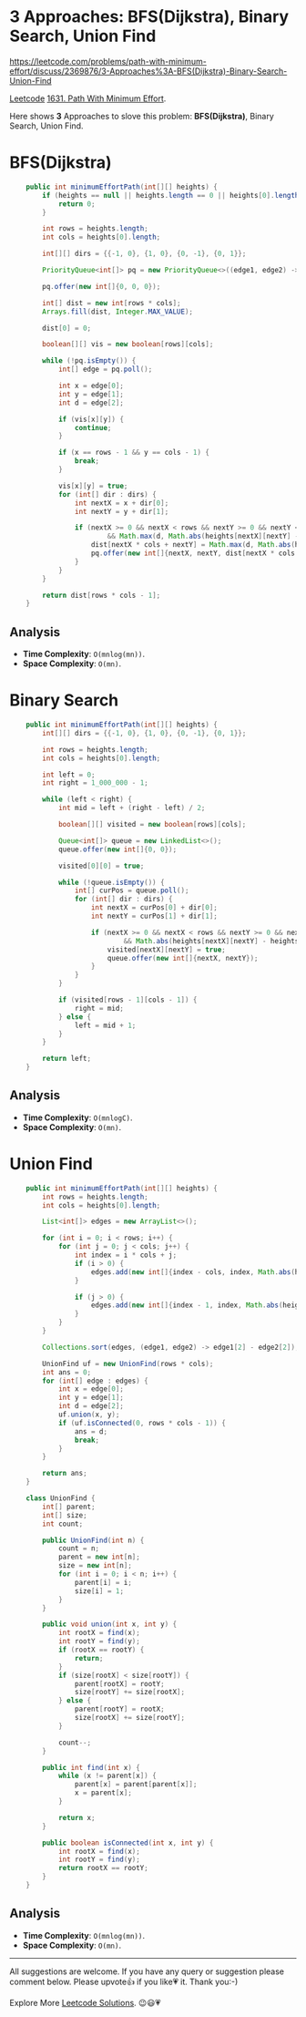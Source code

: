 # 3 Approaches: BFS(Dijkstra), Binary Search, Union Find

https://leetcode.com/problems/path-with-minimum-effort/discuss/2369876/3-Approaches%3A-BFS(Dijkstra)-Binary-Search-Union-Find

[Leetcode](https://leetcode.com/) [1631. Path With Minimum Effort](https://leetcode.com/problems/path-with-minimum-effort/).

Here shows **3** Approaches to slove this problem: **BFS(Dijkstra)**, Binary Search, Union Find.

# BFS(Dijkstra)


```java
    public int minimumEffortPath(int[][] heights) {
        if (heights == null || heights.length == 0 || heights[0].length == 0) {
            return 0;
        }

        int rows = heights.length;
        int cols = heights[0].length;

        int[][] dirs = {{-1, 0}, {1, 0}, {0, -1}, {0, 1}};

        PriorityQueue<int[]> pq = new PriorityQueue<>((edge1, edge2) -> edge1[2] - edge2[2]);

        pq.offer(new int[]{0, 0, 0});

        int[] dist = new int[rows * cols];
        Arrays.fill(dist, Integer.MAX_VALUE);

        dist[0] = 0;

        boolean[][] vis = new boolean[rows][cols];

        while (!pq.isEmpty()) {
            int[] edge = pq.poll();

            int x = edge[0];
            int y = edge[1];
            int d = edge[2];

            if (vis[x][y]) {
                continue;
            }

            if (x == rows - 1 && y == cols - 1) {
                break;
            }

            vis[x][y] = true;
            for (int[] dir : dirs) {
                int nextX = x + dir[0];
                int nextY = y + dir[1];

                if (nextX >= 0 && nextX < rows && nextY >= 0 && nextY < cols
                        && Math.max(d, Math.abs(heights[nextX][nextY] - heights[x][y])) < dist[nextX * cols + nextY]) {
                    dist[nextX * cols + nextY] = Math.max(d, Math.abs(heights[nextX][nextY] - heights[x][y]));
                    pq.offer(new int[]{nextX, nextY, dist[nextX * cols + nextY]});
                }
            }
        }

        return dist[rows * cols - 1];
    }
```

## Analysis

- **Time Complexity**: `O(mnlog(mn))`.
- **Space Complexity**: `O(mn)`.

<!-- more -->

# Binary Search


```java
    public int minimumEffortPath(int[][] heights) {
        int[][] dirs = {{-1, 0}, {1, 0}, {0, -1}, {0, 1}};

        int rows = heights.length;
        int cols = heights[0].length;

        int left = 0;
        int right = 1_000_000 - 1;

        while (left < right) {
            int mid = left + (right - left) / 2;

            boolean[][] visited = new boolean[rows][cols];

            Queue<int[]> queue = new LinkedList<>();
            queue.offer(new int[]{0, 0});

            visited[0][0] = true;

            while (!queue.isEmpty()) {
                int[] curPos = queue.poll();
                for (int[] dir : dirs) {
                    int nextX = curPos[0] + dir[0];
                    int nextY = curPos[1] + dir[1];

                    if (nextX >= 0 && nextX < rows && nextY >= 0 && nextY < cols && !visited[nextX][nextY]
                            && Math.abs(heights[nextX][nextY] - heights[curPos[0]][curPos[1]]) <= mid) {
                        visited[nextX][nextY] = true;
                        queue.offer(new int[]{nextX, nextY});
                    }
                }
            }

            if (visited[rows - 1][cols - 1]) {
                right = mid;
            } else {
                left = mid + 1;
            }
        }

        return left;
    }
```

## Analysis

- **Time Complexity**: `O(mnlogC)`.
- **Space Complexity**: `O(mn)`.

# Union Find



```java
    public int minimumEffortPath(int[][] heights) {
        int rows = heights.length;
        int cols = heights[0].length;

        List<int[]> edges = new ArrayList<>();

        for (int i = 0; i < rows; i++) {
            for (int j = 0; j < cols; j++) {
                int index = i * cols + j;
                if (i > 0) {
                    edges.add(new int[]{index - cols, index, Math.abs(heights[i][j] - heights[i - 1][j])});
                }

                if (j > 0) {
                    edges.add(new int[]{index - 1, index, Math.abs(heights[i][j] - heights[i][j - 1])});
                }
            }
        }

        Collections.sort(edges, (edge1, edge2) -> edge1[2] - edge2[2]);

        UnionFind uf = new UnionFind(rows * cols);
        int ans = 0;
        for (int[] edge : edges) {
            int x = edge[0];
            int y = edge[1];
            int d = edge[2];
            uf.union(x, y);
            if (uf.isConnected(0, rows * cols - 1)) {
                ans = d;
                break;
            }
        }

        return ans;
    }

    class UnionFind {
        int[] parent;
        int[] size;
        int count;

        public UnionFind(int n) {
            count = n;
            parent = new int[n];
            size = new int[n];
            for (int i = 0; i < n; i++) {
                parent[i] = i;
                size[i] = 1;
            }
        }

        public void union(int x, int y) {
            int rootX = find(x);
            int rootY = find(y);
            if (rootX == rootY) {
                return;
            }
            if (size[rootX] < size[rootY]) {
                parent[rootX] = rootY;
                size[rootY] += size[rootX];
            } else {
                parent[rootY] = rootX;
                size[rootX] += size[rootY];
            }

            count--;
        }

        public int find(int x) {
            while (x != parent[x]) {
                parent[x] = parent[parent[x]];
                x = parent[x];
            }

            return x;
        }

        public boolean isConnected(int x, int y) {
            int rootX = find(x);
            int rootY = find(y);
            return rootX == rootY;
        }
    }
```

## Analysis

- **Time Complexity**: `O(mnlog(mn))`.
- **Space Complexity**: `O(mn)`.

------------

All suggestions are welcome. 
If you have any query or suggestion please comment below.
Please upvote👍 if you like💗 it. Thank you:-)

Explore More [Leetcode Solutions](https://leetcode.com/discuss/general-discussion/1868912/My-Leetcode-Solutions-All-In-One). 😉😃💗


